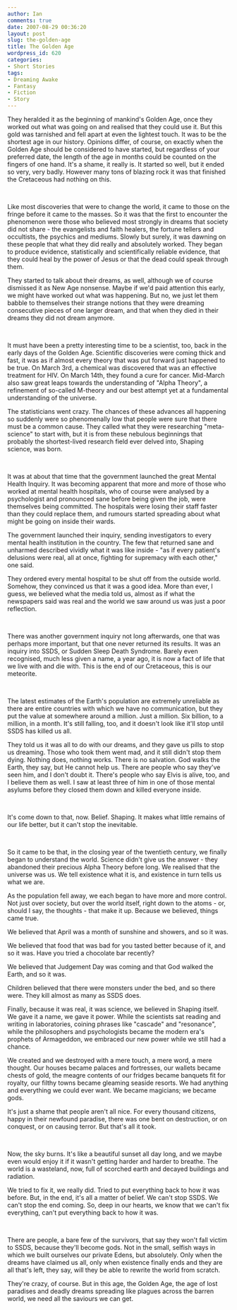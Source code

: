 ```yaml
---
author: Ian
comments: true
date: 2007-08-29 00:36:20
layout: post
slug: the-golden-age
title: The Golden Age
wordpress_id: 620
categories:
- Short Stories
tags:
- Dreaming Awake
- Fantasy
- Fiction
- Story
---
```


<div>
<p>They heralded it as the beginning of mankind&#039;s Golden Age, once they worked out what was going on and realised that they could use it. But this gold was tarnished and fell apart at even the lightest touch. It was to be the shortest age in our history. Opinions differ, of course, on exactly when the Golden Age should be considered to have started, but regardless of your preferred date, the length of the age in months could be counted on the fingers of one hand. It&#039;s a shame, it really is. It started so well, but it ended so very, very badly. However many tons of blazing rock it was that finished the Cretaceous had nothing on this.</p>
<br />
<p>Like most discoveries that were to change the world, it came to those on the fringe before it came to the masses. So it was that the first to encounter the phenomenon were those who believed most strongly in dreams that society did not share - the evangelists and faith healers, the fortune tellers and occultists, the psychics and mediums. Slowly but surely, it was dawning on these people that what they did really and absolutely worked. They began to produce evidence, statistically and scientifically reliable evidence, that they could heal by the power of Jesus or that the dead could speak through them.</p>
<p>They started to talk about their dreams, as well, although we of course dismissed it as New Age nonsense. Maybe if we&#039;d paid attention this early, we might have worked out what was happening. But no, we just let them babble to themselves their strange notions that they were dreaming consecutive pieces of one larger dream, and that when they died in their dreams they did not dream anymore.</p>
<br />
<p>It must have been a pretty interesting time to be a scientist, too, back in the early days of the Golden Age. Scientific discoveries were coming thick and fast, it was as if almost every theory that was put forward just happened to be true. On March 3rd, a chemical was discovered that was an effective treatment for HIV. On March 14th, they found a cure for cancer. Mid-March also saw great leaps towards the understanding of "Alpha Theory", a refinement of so-called M-theory and our best attempt yet at a fundamental understanding of the universe.</p>
<p>The statisticians went crazy. The chances of these advances all happening so suddenly were so phenomenally low that people were sure that there must be a common cause. They called what they were researching "meta-science" to start with, but it is from these nebulous beginnings that probably the shortest-lived research field ever delved into, Shaping science, was born.</p>
<br />
<p>It was at about that time that the government launched the great Mental Health Inquiry. It was becoming apparent that more and more of those who worked at mental health hospitals, who of course were analysed by a psychologist and pronounced sane before being given the job, were themselves being committed. The hospitals were losing their staff faster than they could replace them, and rumours started spreading about what might be going on inside their wards.</p>
<p>The government launched their inquiry, sending investigators to every mental health institution in the country. The few that returned sane and unharmed described vividly what it was like inside - "as if every patient&#039;s delusions were real, all at once, fighting for supremacy with each other," one said.</p>
<p>They ordered every mental hospital to be shut off from the outside world. Somehow, they convinced us that it was a good idea. More than ever, I guess, we believed what the media told us, almost as if what the newspapers said was real and the world we saw around us was just a poor reflection.</p>
<br />
<p>There was another government inquiry not long afterwards, one that was perhaps more important, but that one never returned its results. It was an inquiry into SSDS, or Sudden Sleep Death Syndrome. Barely even recognised, much less given a name, a year ago, it is now a fact of life that we live with and die with. This is the end of our Cretaceous, this is our meteorite.</p>
<br />
<p>The latest estimates of the Earth&#039;s population are extremely unreliable as there are entire countries with which we have no communication, but they put the value at somewhere around a million. Just a million. Six billion, to a million, in a month. It&#039;s still falling, too, and it doesn&#039;t look like it&#039;ll stop until SSDS has killed us all.</p>
<p>They told us it was all to do with our dreams, and they gave us pills to stop us dreaming. Those who took them went mad, and it still didn&#039;t stop them dying. Nothing does, nothing works. There is no salvation. God walks the Earth, they say, but He cannot help us. There are people who say they&#039;ve seen him, and I don&#039;t doubt it. There&#039;s people who say Elvis is alive, too, and I believe them as well. I saw at least three of him in one of those mental asylums before they closed them down and killed everyone inside.</p>
<br />
<p>It&#039;s come down to that, now. Belief. Shaping. It makes what little remains of our life better, but it can&#039;t stop the inevitable.</p>
<br />
<p>So it came to be that, in the closing year of the twentieth century, we finally began to understand the world. Science didn&#039;t give us the answer - they abandoned their precious Alpha Theory before long. We realised that the universe was us. We tell existence what it is, and existence in turn tells us what we are.</p>
<p>As the population fell away, we each began to have more and more control. Not just over society, but over the world itself, right down to the atoms - or, should I say, the thoughts - that make it up. Because we believed, things came true.</p>
<p>We believed that April was a month of sunshine and showers, and so it was.</p>
<p>We believed that food that was bad for you tasted better because of it, and so it was. Have you tried a chocolate bar recently?</p>
<p>We believed that Judgement Day was coming and that God walked the Earth, and so it was.</p>
<p>Children believed that there were monsters under the bed, and so there were. They kill almost as many as SSDS does.</p>
<p>Finally, because it was real, it was science, we believed in Shaping itself. We gave it a name, we gave it power. While the scientists sat reading and writing in laboratories, coining phrases like "cascade" and "resonance", while the philosophers and psychologists became the modern era&#039;s prophets of Armageddon, we embraced our new power while we still had a chance.</p>
<p>We created and we destroyed with a mere touch, a mere word, a mere thought. Our houses became palaces and fortresses, our wallets became chests of gold, the meagre contents of our fridges became banquets fit for royalty, our filthy towns became gleaming seaside resorts. We had anything and everything we could ever want. We became magicians; we became gods.</p>
<p>It&#039;s just a shame that people aren&#039;t all nice. For every thousand citizens, happy in their newfound paradise, there was one bent on destruction, or on conquest, or on causing terror. But that&#039;s all it took.</p>
<br />
<p>Now, the sky burns. It&#039;s like a beautiful sunset all day long, and we maybe even would enjoy it if it wasn&#039;t getting harder and harder to breathe. The world is a wasteland, now, full of scorched earth and decayed buildings and radiation.</p>
<p>We tried to fix it, we really did. Tried to put everything back to how it was before. But, in the end, it&#039;s all a matter of belief. We can&#039;t stop SSDS. We can&#039;t stop the end coming. So, deep in our hearts, we know that we can&#039;t fix everything, can&#039;t put everything back to how it was.</p>
<br />
<p>There are people, a bare few of the survivors, that say they won&#039;t fall victim to SSDS, because they&#039;ll become gods. Not in the small, selfish ways in which we built ourselves our private Edens, but absolutely. Only when the dreams have claimed us all, only when existence finally ends and they are all that&#039;s left, they say, will they be able to rewrite the world from scratch.</p>
<p>They&#039;re crazy, of course. But in this age, the Golden Age, the age of lost paradises and deadly dreams spreading like plagues across the barren world, we need all the saviours we can get.</p>
</div>
